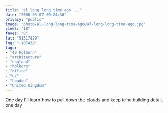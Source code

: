 ```yaml
---
title: "al long long time ago ..."
date: "2008-03-07 00:24:36"
privacy: "public"
image: "photo/al-long-long-time-ago/al-long-long-time-ago.jpg"
views: "18"
faves: "0"
lat: "51517829"
lng: "-107438"
tags:
- "40 holborn"
- "architecture"
- "england"
- "holborn"
- "office"
- "uk"
- "London"
- "United Kingdom"
---
```

One day I'll learn how to pull down the clouds and keep tehe building detail, one day
